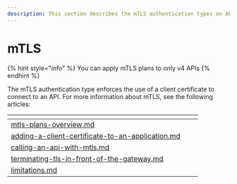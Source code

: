 ```yaml
---
description: This section describes the mTLS authentication types on APIs.
---
```


# mTLS

{% hint style="info" %}
You can apply mTLS plans to only v4 APIs
{% endhint %}

The mTLS authentication type enforces the use of a client certificate to connect to an API. For more information about mTLS, see the following articles:



<table data-view="cards"><thead><tr><th data-type="content-ref"></th><th></th><th></th></tr></thead><tbody><tr><td><a href="mtls-plans-overview.md">mtls-plans-overview.md</a></td><td></td><td></td></tr><tr><td><a href="adding-a-client-certificate-to-an-application.md">adding-a-client-certificate-to-an-application.md</a></td><td></td><td></td></tr><tr><td><a href="calling-an-api-with-mtls.md">calling-an-api-with-mtls.md</a></td><td></td><td></td></tr><tr><td><a href="terminating-tls-in-front-of-the-gateway.md">terminating-tls-in-front-of-the-gateway.md</a></td><td></td><td></td></tr><tr><td><a href="../../../../getting-started/configuration/apim-gateway/shared-policy-groups/limitations.md">limitations.md</a></td><td></td><td></td></tr></tbody></table>
